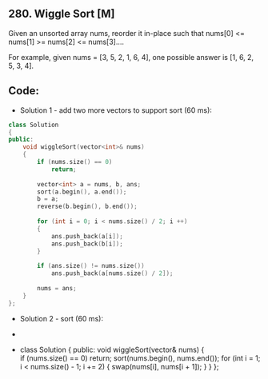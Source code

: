 ## 280. Wiggle Sort [M]
Given an unsorted array nums, reorder it in-place such that nums[0] <= nums[1] >= nums[2] <= nums[3]....

For example, given nums = [3, 5, 2, 1, 6, 4], one possible answer is [1, 6, 2, 5, 3, 4].

## Code:
- Solution 1 - add two more vectors to support sort (60 ms):
```c++
class Solution 
{
public:
    void wiggleSort(vector<int>& nums) 
    {
        if (nums.size() == 0)
            return;
            
        vector<int> a = nums, b, ans;
        sort(a.begin(), a.end());
        b = a;
        reverse(b.begin(), b.end());
        
        for (int i = 0; i < nums.size() / 2; i ++)
        {
            ans.push_back(a[i]);
            ans.push_back(b[i]);
        }
        
        if (ans.size() != nums.size())
            ans.push_back(a[nums.size() / 2]);
        
        nums = ans;
    }
};
```

- Solution 2 - sort (60 ms):
- ```c++
- class Solution 
{
public:
    void wiggleSort(vector<int>& nums) 
    {    
        if (nums.size() == 0)
            return;
        sort(nums.begin(), nums.end());
        for (int i = 1; i < nums.size() - 1; i += 2)
        {
            swap(nums[i], nums[i + 1]);
        }
    }
};
```
